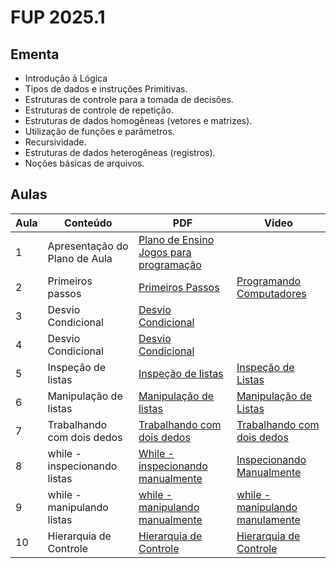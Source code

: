 # FUP 2025.1

## Ementa

* Introdução à Lógica
* Tipos de dados e instruções Primitivas. 
* Estruturas de controle para a tomada de decisões. 
* Estruturas de controle de repetição. 
* Estruturas de dados homogêneas (vetores e matrizes). 
* Utilização de funções e parâmetros. 
* Recursividade. 
* Estruturas de dados heterogêneas (registros). 
* Noções básicas de arquivos.

## Aulas

| Aula  | Conteúdo | PDF | Video |
|-------|----------|----------|----|
| 1     | Apresentação do Plano de Aula | [Plano de Ensino](Plano%20de%20Ensino.pdf) [Jogos para programação](Jogos%20de%20Programacao.pdf) |
| 2     | Primeiros passos | [Primeiros Passos](Aula_1___Primeiros_Passos.pdf) | [Programando Computadores](https://www.youtube.com/watch?v=s6hg7tizeh8)|
| 3     | Desvio Condicional | [Desvio Condicional](Aula_2___Desvio_Condicional.pdf) | 
| 4     | Desvio Condicional | [Desvio Condicional](Aula_3___Desvio_Condicional.pdf) |
| 5     | Inspeção de listas | [Inspeção de listas](Aula_4___Inspecção_de_Listas.pdf) | [Inspeção de Listas](https://www.youtube.com/watch?v=wRxQsFe4cfk) |
| 6     | Manipulação de listas | [Manipulação de listas](Aula_5___Manipulação_de_listas.pdf ) | [Manipulação de Listas](https://www.youtube.com/watch?v=q7vZwXr9Ipg) | 
| 7     | Trabalhando com dois dedos | [Trabalhando com dois dedos](Aula_6___Trabalhando_com_dois_dedos.pdf) | [Trabalhando com dois dedos](https://www.youtube.com/watch?v=wTNe_YhJfRM) |
| 8     |  while - inspecionando listas  | [While - inspecionando manualmente](Aula_7___While_Trabalhando_com_dedo_manualmente.pdf) | [Inspecionando Manualmente](https://www.youtube.com/watch?v=eBBIyuPSKNk)|
| 9     | while - manipulando listas     | [while - manipulando manualmente](Aula_8___Manipulando_dois_dedos_manualmente__while_.pdf) | [while - manipulando manulamente](https://www.youtube.com/watch?v=sSwq1R0RC0w) |
| 10    | Hierarquia de Controle  | [Hierarquia de Controle](Aula_9___Hierarquia_de_Controle) | [Hierarquia de Controle](https://www.youtube.com/watch?v=gERtFOv4-9s) |

